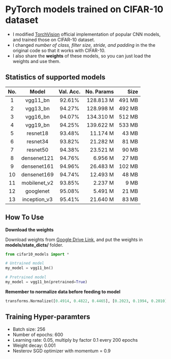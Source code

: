 # PyTorch models trained on CIFAR-10 dataset
- I modified [TorchVision](https://pytorch.org/docs/stable/torchvision/models.html) official implementation of popular CNN models, and trained those on CIFAR-10 dataset.
- I changed *number of class, filter size, stride, and padding* in the the original code so that it works with CIFAR-10.
- I also share the **weights** of these models, so you can just load the weights and use them.

## Statistics of supported models
| No. |     Model    | Val. Acc. | No. Params |   Size |
|:---:|:------------:|:---------:|-----------:|-------:|
| 1   | vgg11_bn     |   92.61%  |  128.813 M | 491 MB |
| 2   | vgg13_bn     |   94.27%  |  128.998 M | 492 MB |
| 3   | vgg16_bn     |   94.07%  |  134.310 M | 512 MB |
| 4   | vgg19_bn     |   94.25%  |  139.622 M | 533 MB |
| 5   | resnet18     |   93.48%  |   11.174 M |  43 MB |
| 6   | resnet34     |   93.82%  |   21.282 M |  81 MB |
| 7   | resnet50     |   94.38%  |   23.521 M |  90 MB |
| 8   | densenet121  |   94.76%  |    6.956 M |  27 MB |
| 9   | densenet161  |   94.96%  |   26.483 M | 102 MB |
| 10  | densenet169  |   94.74%  |   12.493 M |  48 MB |
| 11  | mobilenet_v2 |   93.85%  |    2.237 M |   9 MB |
| 12  | googlenet    |   95.08%  |    5.491 M |  21 MB |
| 13  | inception_v3 |   95.41%  |   21.640 M |  83 MB |

## How To Use

**Download the weights**

Download weights from [Google Drive Link](https://drive.google.com/drive/folders/15jBlLkOFg0eK-pwsmXoSesNDyDb_HOeV?usp=sharing), and put the weights in **models/state_dicts/** folder.

```python
from cifar10_models import *

# Untrained model
my_model = vgg11_bn()

# Pretrained model
my_model = vgg11_bn(pretrained=True)
```

**Remember to normalize data before feeding to model**
```python
transforms.Normalize([0.4914, 0.4822, 0.4465], [0.2023, 0.1994, 0.2010])]
```

## Training Hyper-paramters
- Batch size: 256
- Number of epochs: 600
- Learning rate: 0.05, multiply by factor 0.1 every 200 epochs
- Weight decay: 0.001
- Nesterov SGD optimizer with momentum = 0.9
